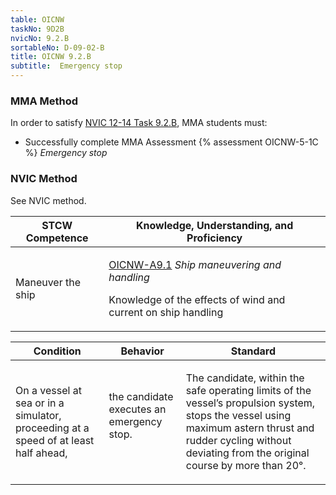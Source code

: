 ```yaml
---
table: OICNW
taskNo: 9D2B
nvicNo: 9.2.B 
sortableNo: D-09-02-B
title: OICNW 9.2.B 
subtitle:  Emergency stop
---
```



### MMA Method

In order to satisfy  [NVIC 12-14  Task  9.2.B]({{site.baseurl}}/assets/images/nvic-12-14.pdf), MMA students must:

* Successfully complete MMA Assessment {% assessment OICNW-5-1C %} *Emergency stop*


### NVIC Method

<a onclick="togglevisibility('nvic_methods')" >See NVIC method.</a>

<div id='nvic_methods' class='hide'>

<table>
<thead>
<tr>
<th class='forty'> STCW Competence </th>
<th class='sixty'> Knowledge, Understanding, and Proficiency </th>
</tr>
</thead>




<tbody>
<tr><td markdown='1'>

Maneuver the ship

</td><td markdown='1'>

[OICNW-A9.1]({{site.baseurl}}/tables/21.html#OICNW-A9.1) *Ship maneuvering and handling*

Knowledge of the effects of wind and current on ship handling

</td></tr>


</tbody>
</table>


<table>
<thead>
<tr><th class='twenty'>  Condition </th><th class='twenty'> Behavior </th><th  class='sixty'>Standard </th></tr>
</thead>
<tbody >



<tr><td markdown='1'>

On a vessel at sea or in a simulator, proceeding at a speed of at least half ahead,

</td><td markdown='1'>

the candidate executes an emergency stop.

<br>

<div class="tooltip">
<span class="tooltiptext">
</span>
</div>


</td><td markdown='1'>

The candidate, within the safe operating limits of the vessel’s propulsion system, stops the vessel using maximum astern thrust and rudder cycling without deviating from the original course by more than 20°.

</td></tr>
</tbody>
</table>
</div>
